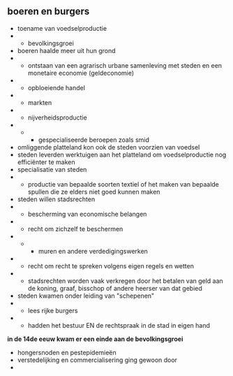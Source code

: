 ## boeren en burgers
- toename van voedselproductie
- - bevolkingsgroei
- boeren haalde meer uit hun grond
- - ontstaan van een agrarisch urbane samenleving met steden en een monetaire economie (geldeconomie)
- - opbloeiende handel
- - markten
- - nijverheidsproductie
- - - gespecialiseerde beroepen zoals smid
- omliggende platteland kon ook de steden voorzien van voedsel
- steden leverden werktuigen aan het platteland om voedselproductie nog efficiënter te maken 
- specialisatie van steden
- - productie van bepaalde soorten textiel of het maken van bepaalde spullen die ze elders niet goed kunnen maken
- steden willen stadsrechten
- - bescherming van economische belangen
- - recht om zichzelf te beschermen
- - - muren en andere verdedigingswerken
- - recht om recht te spreken volgens eigen regels en wetten
- - stadsrechten worden vaak verkregen door het betalen van geld aan de koning, graaf, bisschop of andere heerser van dat gebied
- steden kwamen onder leiding van "schepenen"
- - lees rijke burgers
- - hadden het bestuur EN de rechtspraak in de stad in eigen hand

**in de 14de eeuw kwam er een einde aan de bevolkingsgroei**
-   hongersnoden en pestepidemieën
- verstedelijking en commercialisering ging gewoon door
- 
<!--stackedit_data:
eyJoaXN0b3J5IjpbNzE0MTA2ODk0LDEzMTUxODU1MDldfQ==
-->